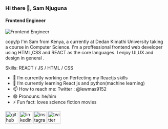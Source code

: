 ### Hi there 👋, Sam Njuguna
#### Frontend Engineer
![Frontend Engineer](https://twitter.com/lewmas9152/header_photo)

copy/p
I'm Sam from Kenya, a currently at Dedan Kimathi University taking a course in Computer Science. I'm a proffessional frontend web developer using HTML,CSS and REACT as the core languages. I enjoy UI,UX and design in general .


Skills: REACT / JS / HTML / CSS

- 🔭 I’m currently working on Perfecting my Reactjs skills 
- 🌱 I’m currently learning React js and python(machine learning) 
- 📫 How to reach me: Twitter : @lewmas9152 
- 😄 Pronouns: he/him 
- ⚡ Fun fact: loves science fiction movies 


[<img src='https://cdn.jsdelivr.net/npm/simple-icons@3.0.1/icons/github.svg' alt='github' height='40'>](https://github.com/lewmas9152)  [<img src='https://cdn.jsdelivr.net/npm/simple-icons@3.0.1/icons/linkedin.svg' alt='linkedin' height='40'>](https://www.linkedin.com/in/samwel-njuguna/)  [<img src='https://cdn.jsdelivr.net/npm/simple-icons@3.0.1/icons/instagram.svg' alt='instagram' height='40'>](https://www.instagram.com/patsam_njugush/)  [<img src='https://cdn.jsdelivr.net/npm/simple-icons@3.0.1/icons/twitter.svg' alt='twitter' height='40'>](https://twitter.com/lewmas9152)  


